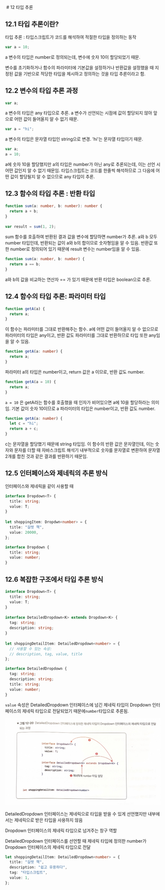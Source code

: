 ​ # 12 타입 추론

## 12.1 타입 추론이란?

타입 추론 : 타입스크립트가 코드를 해석하여 적절한 타입을 정의하는 동작

```typescript
var a = 10;
```

a 변수의 타입은 number로 정의되는데, 변수에 숫자 10이 할당되었기 때문.

변수를 초기화하거나 함수의 파라미터에 기본값을 설정하거나 반환값을 설정했을 때 지정된 값을 기반으로 적당한 타입을 제시하고 정의하는 것을 타입 추론이라고 함.

## 12.2 변수의 타입 추론 과정

```typescript
var a;
```

a 변수의 타입은 any 타입으로 추론. a 변수가 선언되는 시점에 값이 할당되지 않아 앞으로 어떤 값이 들어올지 알 수 없기 때문.

```typescript
var a = "hi";
```

a 변수의 타입은 문자열 타입인 string으로 변경. 'hi'는 문자열 타입이기 때문.

```typescript
var a;
a = 10;
```

a에 숫자 10을 할당했지만 a의 타입은 number가 아닌 any로 추론되는데, 이는 선언 시 어떤 값인지 알 수 없기 때문임. 타입스크립트는 코드를 한줄씩 해석하므로 그 다음에 어떤 값이 할당될지 알 수 없으므로 any 타입이 추론.

## 12.3 함수의 타입 추론 : 반환 타입

```typescript
function sum(a: number, b: number): number {
  return a + b;
}

var result = sum(1, 2);
```

sum 함수를 호출하여 반환된 결과 값을 변수에 할당하면 number가 추론. a와 b 모두 number 타입인데, 반환되는 값이 a와 b의 합이므로 숫자형임을 알 수 있음. 반환값 또한 number로 정의되어 있기 때문에 result 변수는 number임을 알 수 있음.

```typescript
function sum(a: number, b: number) {
  return a == b;
}
```

a와 b의 값을 비교하는 연산자 == 가 있기 때문에 반환 타입은 boolean으로 추론.

## 12.4 함수의 타입 추론: 파라미터 타입

```typescript
function getA(a) {
  return a;
}
```

이 함수는 파라미터를 그대로 반환해주는 함수. a에 어떤 값이 들어올지 알 수 없으므로 파라미터의 타입은 any이고, 반환 값도 파라미터를 그대로 반환하므로 타입 또한 any임을 알 수 있음.

```typescript
function getA(a: number) {
  return a;
}
```

파라미터 a의 타입은 number이고, return 값은 a 이므로, 반환 값도 number.

```typescript
function getA(a = 10) {
  return a;
}
```

`a = 10` 은 getA라는 함수를 호출했을 때 인자가 비어있으면 a에 10을 할당하라는 의미임. 기본 값이 숫자 10이므로 a 파라미터의 타입은 number이고, 반환 값도 number.

```typescript
function getA(a: number) {
  let c = "hi";
  return a + c;
}
```

c는 문자열을 할당했기 때문에 string 타입임. 이 함수의 반환 값은 문자열인데, 이는 숫자와 문자를 더할 때 자바스크립트 해석기 내부적으로 숫자를 문자열로 변환하여 문자열 2개를 합친 것과 같은 결과를 반환하기 때문임.

## 12.5 인터페이스와 제네릭의 추론 방식

인터페이스와 제네릭을 같이 사용할 때

```typescript
interface Dropdown<T> {
  title: string;
  value: T;
}

let shoppingItem: Dropdwn<number> = {
  title: "길벗 책",
  value: 20000,
};
```

```typescript
interface Dropdown {
  title: string;
  value: number;
}
```

## 12.6 복잡한 구조에서 타입 추론 방식

```typescript
interface Dropdown<T> {
  title: string;
  value: T;
}

interface DetailedDropdown<K> extends Dropdown<K> {
  tag: string;
  description: string;
}

let shoppingDetailItem: DetailedDropdown<number> = {
  // 사용할 수 있는 속성:
  // description, tag, value, title
};
```

```typescript
interface DetailedDropdown {
  tag: string;
  description: string;
  title: string;
  value: number;
}
```

`value` 속성은 DetailedDropdown 인터페이스에 넘긴 제네릭 타입이 Dropdown 인터페이스의 제네릭 타입으로 전달되었기 때문에`number`타입으로 추론됨.

![12-20](/img/typescript/12/12-20.png)

DetailedDropdown 인터페이스는 제네릭으로 타입을 받을 수 있게 선언했지만 내부에서는 제네릭으로 받은 타입을 사용하지 않음

Dropdown 인터페이스의 제네릭 타입으로 넘겨주는 창구 역할

DetailedDropdown 인터페이스를 선언할 때 제네릭 타입에 정의한 number가 Dropdown 인터페이스의 제네릭 타입으로 전달

```typescript
let shoppingDetailItem: DetailedDropdown<number> = {
  title: "길벗 책",
  description: "쉽고 유용하다",
  tag: "타입스크립트",
  value: 1,
};
```
